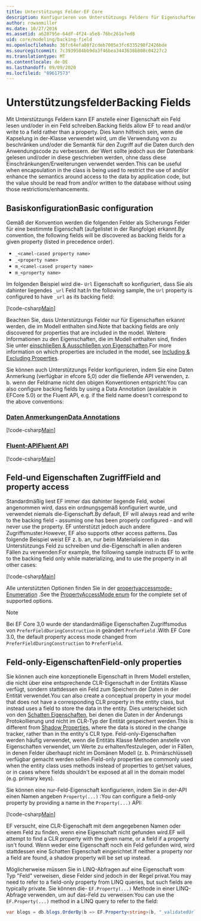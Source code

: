 ```yaml
---
title: Unterstützungs Felder-EF Core
description: Konfigurieren von Unterstützungs Feldern für Eigenschaften in einem Entity Framework Core Modell
author: rowanmiller
ms.date: 10/27/2016
ms.assetid: a628795e-64df-4f24-a5e8-76bc261e7ed8
uid: core/modeling/backing-field
ms.openlocfilehash: 36fc64efa08f2cdeb7005e3fc6335298f2426bde
ms.sourcegitcommit: 7c3939504bb9da3f46bea3443638b808c04227c2
ms.translationtype: MT
ms.contentlocale: de-DE
ms.lasthandoff: 09/09/2020
ms.locfileid: "89617573"
---
```

# <a name="backing-fields"></a><span data-ttu-id="c5cbd-103">Unterstützungsfelder</span><span class="sxs-lookup"><span data-stu-id="c5cbd-103">Backing Fields</span></span>

<span data-ttu-id="c5cbd-104">Mit Unterstützungs Feldern kann EF anstelle einer Eigenschaft ein Feld lesen und/oder in ein Feld schreiben.</span><span class="sxs-lookup"><span data-stu-id="c5cbd-104">Backing fields allow EF to read and/or write to a field rather than a property.</span></span> <span data-ttu-id="c5cbd-105">Dies kann hilfreich sein, wenn die Kapselung in der-Klasse verwendet wird, um die Verwendung von zu beschränken und/oder die Semantik für den Zugriff auf die Daten durch den Anwendungscode zu verbessern. der Wert sollte jedoch aus der Datenbank gelesen und/oder in diese geschrieben werden, ohne dass diese Einschränkungen/Erweiterungen verwendet werden.</span><span class="sxs-lookup"><span data-stu-id="c5cbd-105">This can be useful when encapsulation in the class is being used to restrict the use of and/or enhance the semantics around access to the data by application code, but the value should be read from and/or written to the database without using those restrictions/enhancements.</span></span>

## <a name="basic-configuration"></a><span data-ttu-id="c5cbd-106">Basiskonfiguration</span><span class="sxs-lookup"><span data-stu-id="c5cbd-106">Basic configuration</span></span>

<span data-ttu-id="c5cbd-107">Gemäß der Konvention werden die folgenden Felder als Sicherungs Felder für eine bestimmte Eigenschaft (aufgelistet in der Rangfolge) erkannt.</span><span class="sxs-lookup"><span data-stu-id="c5cbd-107">By convention, the following fields will be discovered as backing fields for a given property (listed in precedence order).</span></span> 

* `_<camel-cased property name>`
* `_<property name>`
* `m_<camel-cased property name>`
* `m_<property name>`

<span data-ttu-id="c5cbd-108">Im folgenden Beispiel wird die- `Url` Eigenschaft so konfiguriert, dass Sie als dahinter liegendes `_url` Feld hat:</span><span class="sxs-lookup"><span data-stu-id="c5cbd-108">In the following sample, the `Url` property is configured to have `_url` as its backing field:</span></span>

[!code-csharp[Main](../../../samples/core/Modeling/Conventions/BackingField.cs#Sample)]

<span data-ttu-id="c5cbd-109">Beachten Sie, dass Unterstützungs Felder nur für Eigenschaften erkannt werden, die im Modell enthalten sind.</span><span class="sxs-lookup"><span data-stu-id="c5cbd-109">Note that backing fields are only discovered for properties that are included in the model.</span></span> <span data-ttu-id="c5cbd-110">Weitere Informationen zu den Eigenschaften, die im Modell enthalten sind, finden Sie unter [einschließen & Ausschließen von Eigenschaften](xref:core/modeling/entity-properties).</span><span class="sxs-lookup"><span data-stu-id="c5cbd-110">For more information on which properties are included in the model, see [Including & Excluding Properties](xref:core/modeling/entity-properties).</span></span>

<span data-ttu-id="c5cbd-111">Sie können auch Unterstützungs Felder konfigurieren, indem Sie eine Daten Anmerkung (verfügbar in efcore 5,0) oder die fließende API verwenden, z. b. wenn der Feldname nicht den obigen Konventionen entspricht:</span><span class="sxs-lookup"><span data-stu-id="c5cbd-111">You can also configure backing fields by using a Data Annotation (available in EFCore 5.0) or the Fluent API, e.g. if the field name doesn't correspond to the above conventions:</span></span>

### <a name="data-annotations"></a>[<span data-ttu-id="c5cbd-112">Daten Anmerkungen</span><span class="sxs-lookup"><span data-stu-id="c5cbd-112">Data Annotations</span></span>](#tab/data-annotations)

[!code-csharp[Main](../../../samples/core/Modeling/DataAnnotations/BackingField.cs?name=BackingField&highlight=7)]

### <a name="fluent-api"></a>[<span data-ttu-id="c5cbd-113">Fluent-API</span><span class="sxs-lookup"><span data-stu-id="c5cbd-113">Fluent API</span></span>](#tab/fluent-api)

[!code-csharp[Main](../../../samples/core/Modeling/FluentAPI/BackingField.cs?name=BackingField&highlight=5)]

## <a name="field-and-property-access"></a><span data-ttu-id="c5cbd-114">Feld-und Eigenschaften Zugriff</span><span class="sxs-lookup"><span data-stu-id="c5cbd-114">Field and property access</span></span>

<span data-ttu-id="c5cbd-115">Standardmäßig liest EF immer das dahinter liegende Feld, wobei angenommen wird, dass ein ordnungsgemäß konfiguriert wurde, und verwendet niemals die-Eigenschaft.</span><span class="sxs-lookup"><span data-stu-id="c5cbd-115">By default, EF will always read and write to the backing field - assuming one has been properly configured - and will never use the property.</span></span> <span data-ttu-id="c5cbd-116">EF unterstützt jedoch auch andere Zugriffsmuster.</span><span class="sxs-lookup"><span data-stu-id="c5cbd-116">However, EF also supports other access patterns.</span></span> <span data-ttu-id="c5cbd-117">Das folgende Beispiel weist EF z. b. an, nur beim Materialisieren in das Unterstützungs Feld zu schreiben und die-Eigenschaft in allen anderen Fällen zu verwenden:</span><span class="sxs-lookup"><span data-stu-id="c5cbd-117">For example, the following sample instructs EF to write to the backing field only while materializing, and to use the property in all other cases:</span></span>

[!code-csharp[Main](../../../samples/core/Modeling/FluentAPI/BackingFieldAccessMode.cs?name=BackingFieldAccessMode&highlight=6)]

<span data-ttu-id="c5cbd-118">Alle unterstützten Optionen finden Sie in der [propertyaccessmode-Enumeration](/dotnet/api/microsoft.entityframeworkcore.propertyaccessmode) .</span><span class="sxs-lookup"><span data-stu-id="c5cbd-118">See the [PropertyAccessMode enum](/dotnet/api/microsoft.entityframeworkcore.propertyaccessmode) for the complete set of supported options.</span></span>

> [!NOTE]
> <span data-ttu-id="c5cbd-119">Bei EF Core 3,0 wurde der standardmäßige Eigenschaften Zugriffsmodus von `PreferFieldDuringConstruction` in geändert `PreferField` .</span><span class="sxs-lookup"><span data-stu-id="c5cbd-119">With EF Core 3.0, the default property access mode changed from `PreferFieldDuringConstruction` to `PreferField`.</span></span>

## <a name="field-only-properties"></a><span data-ttu-id="c5cbd-120">Feld-only-Eigenschaften</span><span class="sxs-lookup"><span data-stu-id="c5cbd-120">Field-only properties</span></span>

<span data-ttu-id="c5cbd-121">Sie können auch eine konzeptionelle Eigenschaft in Ihrem Modell erstellen, die nicht über eine entsprechende CLR-Eigenschaft in der Entitäts Klasse verfügt, sondern stattdessen ein Feld zum Speichern der Daten in der Entität verwendet.</span><span class="sxs-lookup"><span data-stu-id="c5cbd-121">You can also create a conceptual property in your model that does not have a corresponding CLR property in the entity class, but instead uses a field to store the data in the entity.</span></span> <span data-ttu-id="c5cbd-122">Dies unterscheidet sich von den [Schatten Eigenschaften](xref:core/modeling/shadow-properties), bei denen die Daten in der Änderungs Protokollierung und nicht im CLR-Typ der Entität gespeichert werden.</span><span class="sxs-lookup"><span data-stu-id="c5cbd-122">This is different from [Shadow Properties](xref:core/modeling/shadow-properties), where the data is stored in the change tracker, rather than in the entity's CLR type.</span></span> <span data-ttu-id="c5cbd-123">Feld-only-Eigenschaften werden häufig verwendet, wenn die Entitäts Klasse Methoden anstelle von Eigenschaften verwendet, um Werte zu erhalten/festzulegen, oder in Fällen, in denen Felder überhaupt nicht im Domänen Modell (z. b. Primärschlüssel) verfügbar gemacht werden sollen.</span><span class="sxs-lookup"><span data-stu-id="c5cbd-123">Field-only properties are commonly used when the entity class uses methods instead of properties to get/set values, or in cases where fields shouldn't be exposed at all in the domain model (e.g. primary keys).</span></span>

<span data-ttu-id="c5cbd-124">Sie können eine nur-Feld-Eigenschaft konfigurieren, indem Sie in der-API einen Namen angeben `Property(...)` :</span><span class="sxs-lookup"><span data-stu-id="c5cbd-124">You can configure a field-only property by providing a name in the `Property(...)` API:</span></span>

[!code-csharp[Main](../../../samples/core/Modeling/FluentAPI/BackingFieldNoProperty.cs#Sample)]

<span data-ttu-id="c5cbd-125">EF versucht, eine CLR-Eigenschaft mit dem angegebenen Namen oder einem Feld zu finden, wenn eine Eigenschaft nicht gefunden wird.</span><span class="sxs-lookup"><span data-stu-id="c5cbd-125">EF will attempt to find a CLR property with the given name, or a field if a property isn't found.</span></span> <span data-ttu-id="c5cbd-126">Wenn weder eine Eigenschaft noch ein Feld gefunden wird, wird stattdessen eine Schatten Eigenschaft eingerichtet.</span><span class="sxs-lookup"><span data-stu-id="c5cbd-126">If neither a property nor a field are found, a shadow property will be set up instead.</span></span>

<span data-ttu-id="c5cbd-127">Möglicherweise müssen Sie in LINQ-Abfragen auf eine Eigenschaft vom Typ "Feld" verweisen, diese Felder sind jedoch in der Regel privat.</span><span class="sxs-lookup"><span data-stu-id="c5cbd-127">You may need to refer to a field-only property from LINQ queries, but such fields are typically private.</span></span> <span data-ttu-id="c5cbd-128">Sie können die- `EF.Property(...)` Methode in einer LINQ-Abfrage verwenden, um auf das-Feld zu verweisen:</span><span class="sxs-lookup"><span data-stu-id="c5cbd-128">You can use the `EF.Property(...)` method in a LINQ query to refer to the field:</span></span>

``` csharp
var blogs = db.blogs.OrderBy(b => EF.Property<string>(b, "_validatedUrl"));
```

